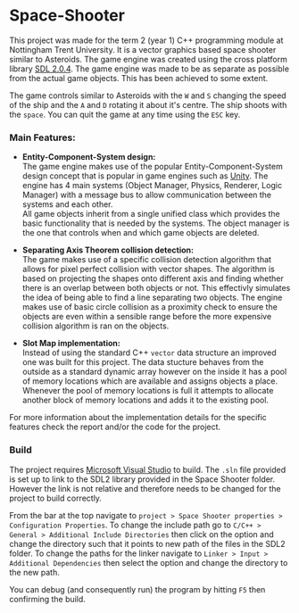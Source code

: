 # Space-Shooter

This project was made for the term 2 (year 1) C++ programming module at Nottingham Trent University. It is a vector graphics based space shooter similar to Asteroids. The game engine was created using the cross platform library [SDL 2.0.4](libsdl.org). The game engine was made to be as separate as possible from the actual game objects. This has been achieved to some extent.

The game controls similar to Asteroids with the `W` and `S` changing the speed of the ship and the `A` and `D` rotating it about it's centre. The ship shoots with the `space`. You can quit the game at any time using the `ESC` key.

### Main Features:

* **Entity-Component-System design:**  
The game engine makes use of the popular Entity-Component-System design concept that is popular in game engines such as [Unity](unity3d.com). The engine has 4 main systems (Object Manager, Physics, Renderer, Logic Manager) with a message bus to allow communication between the systems and each other.  
All game objects inherit from a single unified class which provides the basic functionality that is needed by the systems. The object manager is the one that controls when and which game objects are deleted.

* **Separating Axis Theorem collision detection:**  
The game makes use of a specific collision detection algorithm that allows for pixel perfect collision with vector shapes. The algorithm is based on projecting the shapes onto different axis and finding whether there is an overlap between both objects or not. This effectivly simulates the idea of being able to find a line separating two objects. The engine makes use of basic circle collision as a proximity check to ensure the objects are even within a sensible range before the more expensive collision algorithm is ran on the objects.

* **Slot Map implementation:**  
Instead of using the standard C++ `vector` data structure an improved one was built for this project. The data stucture behaves from the outside as a standard dynamic array however on the inside it has a pool of memory locations which are available and assigns objects a place. Whenever the pool of memory locations is full it attempts to allocate another block of memory locations and adds it to the existing pool.

For more information about the implementation details for the specific features check the report and/or the code for the project.

### Build

The project requires [Microsoft Visual Studio](www.visualstudio.com/) to build. The `.sln` file provided is set up to link to the SDL2 library provided in the Space Shooter folder. However the link is not relative and therefore needs to be changed for the project to build correctly.

From the bar at the top navigate to `project > Space Shooter properties > Configuration Properties`. To change the include path go to `C/C++ > General > Additional Include Directories` then click on the option and change the directory such that it points to new path of the files in the SDL2 folder. To change the paths for the linker navigate to `Linker > Input > Additional Dependencies` then select the option and change the directory to the new path.

You can debug (and consequently run) the program by hitting `F5` then confirming the build.
